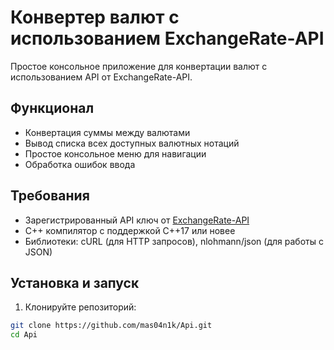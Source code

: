 # Конвертер валют с использованием ExchangeRate-API

Простое консольное приложение для конвертации валют с использованием API от ExchangeRate-API.

## Функционал

- Конвертация суммы между валютами
- Вывод списка всех доступных валютных нотаций
- Простое консольное меню для навигации
- Обработка ошибок ввода

## Требования

- Зарегистрированный API ключ от [ExchangeRate-API](https://www.exchangerate-api.com)
- C++ компилятор с поддержкой C++17 или новее
- Библиотеки: cURL (для HTTP запросов), nlohmann/json (для работы с JSON)

## Установка и запуск

1. Клонируйте репозиторий:
```bash
git clone https://github.com/mas04n1k/Api.git
cd Api
